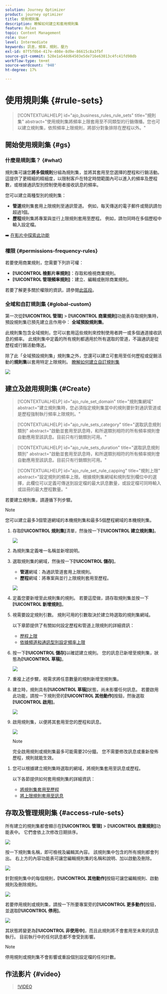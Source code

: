 ```yaml
---
solution: Journey Optimizer
product: journey optimizer
title: 使用規則集
description: 瞭解如何建立和套用規則集
feature: Rules
topic: Content Management
role: User
level: Intermediate
keywords: 訊息，頻率，規則，壓力
exl-id: 07f5f0b4-417e-408e-8d9e-86615c8a3fbf
source-git-commit: 528e1a54dd64503e5de716e63013c4fc41fd98db
workflow-type: tm+mt
source-wordcount: '948'
ht-degree: 17%

---
```


# 使用規則集 {#rule-sets}

>[!CONTEXTUALHELP]
>id="ajo_business_rules_rule_sets"
>title="規則集"
>abstract="使用規則集將頻率上限套用至不同類型的行銷傳播。您也可以建立規則集，依照頻率上限規則，將部分對象排除在歷程以外。"

## 開始使用規則集 {#gs}

### 什麼是規則集？ {#what}

規則集可讓您&#x200B;**將多個規則**&#x200B;分組為規則集，並將其套用至您選擇的歷程和行銷活動。 這提供了更精細的精細度，以限制客戶在特定時間範圍內可以進入的頻率及歷程數，或根據通訊型別控制使用者接收訊息的頻率。

您可以建立兩種型別的規則集：

* **管道**&#x200B;規則集套用上限規則至通訊管道。 例如，每天傳送的電子郵件或簡訊請勿超過1個。
* **歷程**&#x200B;規則集將專案與並行上限規則套用至歷程。 例如，請勿同時在多個歷程中輸入設定檔。

➡️ [在影片中探索此功能](#video)

### 權限 {#permissions-frequency-rules}

若要使用商業規則，您需要下列許可權：

* **[!UICONTROL 檢影片率規則]**：存取和檢視商業規則。
* **[!UICONTROL 管理頻率規則]**：建立、編輯或刪除商業規則。

若要了解更多關於權限的資訊，請參閱[此區段](../administration/high-low-permissions.md)。

### 全域和自訂規則集 {#global-custom}

第一次從&#x200B;**[!UICONTROL 管理]** > **[!UICONTROL 商業規則]**&#x200B;功能表存取規則集時，預設規則集已預先建立且作用中： **全域預設規則集**。

此規則集包含全域規則，您可以套用這些規則來控制使用者跨一或多個通道接收訊息的頻率。 此規則集中定義的所有規則都適用於所有選取的管道，不論通訊是從歷程或行銷活動傳送。

除了此「全域預設規則集」規則集之外，您還可以建立可套用至任何歷程或促銷活動的&#x200B;**規則集**&#x200B;以套用特定上限規則。 [瞭解如何建立自訂規則集](#create)

![](assets/rule-sets-default.png)

## 建立及啟用規則集 {#Create}

>[!CONTEXTUALHELP]
>id="ajo_rule_set_domain"
>title="規則集網域"
>abstract="建立規則集時，您必須指定規則集當中的規則要針對通訊管道或是歷程強制執行頻率上限規則。"

>[!CONTEXTUALHELP]
>id="ajo_rule_sets_category"
>title="選取訊息規則類別"
>abstract="啟動並套用至訊息時，和所選類別相符的所有頻率規則會自動應用至該訊息。目前只有行銷類別可用。"

<!--NOT USED?
[!CONTEXTUALHELP]
>id="ajo_rule_sets_capping"
>title="Set the capping for your rule"
>abstract="Specify the maximum number of messages sent to a customer profile within the chosen time frame. The frequency cap will be based on the selected calendar period and will be reset at the beginning of the corresponding time frame."-->

>[!CONTEXTUALHELP]
>id="ajo_rule_sets_duration"
>title="選取訊息規則類別"
>abstract="啟動並套用至訊息時，和所選類別相符的所有頻率規則會自動應用至該訊息。目前只有行銷類別可用。"

>[!CONTEXTUALHELP]
>id="ajo_rule_set_rule_capping"
>title="規則上限"
>abstract="設定規則的頻率上限。根據規則集網域和規則型別欄位中的選擇，此欄位可以定義可傳送到設定檔的最大訊息數量，或設定檔可同時輸入或註冊的最大歷程數量。"

若要建立規則集，請遵循下列步驟。

>[!NOTE]
>
>您可以建立最多3個管道網域的本機規則集和最多5個歷程網域的本機規則集。

1. 存取&#x200B;**[!UICONTROL 規則集]**&#x200B;清單，然後按一下&#x200B;**[!UICONTROL 建立規則集]**。

   ![](assets/rule-sets-create-button.png)

1. 為規則集定義唯一名稱並新增說明。

1. 選取規則集的網域，然後按一下&#x200B;**[!UICONTROL 儲存]**。

   * **管道**&#x200B;網域：為通訊管道套用上限規則。
   * **歷程**&#x200B;網域：將專案與並行上限規則套用至歷程。

   ![](assets/rule-sets-create.png)

1. 定義您要新增至此規則集的規則。 若要這麼做，請存取規則集並按一下&#x200B;**[!UICONTROL 新增規則]**。

1. 視需要設定規則引數。 規則可用的引數取決於建立時選取的規則集網域。

   以下章節提供了有關如何設定歷程和管道上限規則的詳細資訊：

   * [歷程上限](../conflict-prioritization/journey-capping.md)
   * [依據頻道和通訊型別設定頻率上限](../conflict-prioritization/channel-capping.md)

1. 按一下&#x200B;**[!UICONTROL 儲存]**&#x200B;以確認建立規則。 您的訊息已新增至規則集，狀態為&#x200B;**[!UICONTROL 草稿]**。

   ![](assets/rule-set-rule-created.png)

1. 重複上述步驟，視需求將任意數量的規則新增至規則集。

1. 建立時，規則具有&#x200B;**[!UICONTROL 草稿]**&#x200B;狀態，尚未影響任何訊息。 若要啟用此功能，請按一下規則旁的&#x200B;**[!UICONTROL 其他動作]**&#x200B;按鈕，然後選取&#x200B;**[!UICONTROL 啟用]**。

   ![](assets/rule-set-activate-rule.png)

1. 啟用規則集，以便將其套用至您的歷程和訊息。

   ![](assets/rule-set-activate-set.png)

   >[!NOTE]
   >
   >完全啟用規則或規則集最多可能需要20分鐘。 您不需要修改訊息或重新發佈歷程，規則就能生效。

<!--Currently, once a rule set is activated, no more rules can be added to that rule set.-->

1. 您可以根據建立規則集時選取的網域，將規則集套用至訊息或歷程。

   以下各節提供如何套用規則集的詳細資訊：

   * [將規則集套用至歷程](../conflict-prioritization/journey-capping.md#apply-capping)
   * [將上限規則套用至訊息](../conflict-prioritization/channel-capping.md#apply)

## 存取及管理規則集 {#access-rule-sets}

所有建立的規則集都會顯示在&#x200B;**[!UICONTROL 管理]** > **[!UICONTROL 商業規則]**&#x200B;功能表中。 它們會依上次修改日期排序。

![](assets/rule-sets-list.png)

按一下規則集名稱，即可檢視及編輯其內容。 該規則集中包含的所有規則都會列出。 右上方的內容功能表可讓您編輯規則集的名稱和說明、加以啟動及刪除。

![](assets/rule-set-example.png)

針對規則集中的每個規則，**[!UICONTROL 其他動作]**&#x200B;按鈕可讓您編輯規則、啟動規則及刪除規則。

![](assets/rule-set-example-rules.png)

若要停用規則或規則集，請按一下所要專案旁的&#x200B;**[!UICONTROL 更多動作]**&#x200B;按鈕，並選取&#x200B;**[!UICONTROL 停用]**。

![](assets/rule-set-inactive-rule.png)

其狀態將變更為&#x200B;**[!UICONTROL 非使用中]**，而且此規則將不會套用至未來的訊息執行。 目前執行中的任何訊息都不會受到影響。

>[!NOTE]
>
>停用規則或規則集不會影響或重設個別設定檔的任何計數。

## 作法影片 {#video}

>[!VIDEO](https://video.tv.adobe.com/v/3435531?quality=12)
